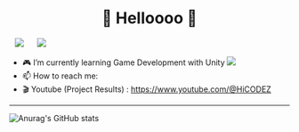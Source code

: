 <h1 align="center"> 👾 Helloooo 👾 </h1>
<img 
        src="http://img.shields.io/badge/-Instagram-black?style=flat&logo=Instagram&link=https://https://www.instagram.com/szloveleesz//"
        style="height : auto; margin-left : 10px; margin-right : 10px;"/>
<img 
  src="http://img.shields.io/badge/-tistory-000000?style=flat&logo=Tistory&logoColor=FFFFFF&link=https://szloveleesz.tistory.com/
  "style="height : auto; margin-left : 10px; margin-right : 10px;"/>


- 🎮 I’m currently learning Game Development with Unity  <img src="https://img.shields.io/badge/unity-000000?style=flat&logo=Unity&logoColor=FFFFFF"/>
- 📫 How to reach me: 
- 🎬 Youtube (Project Results) : https://www.youtube.com/@HiCODEZ


---

![Anurag's GitHub stats](https://github-readme-stats.vercel.app/api?username=szlovelee&show_icons=true&theme=radical)

